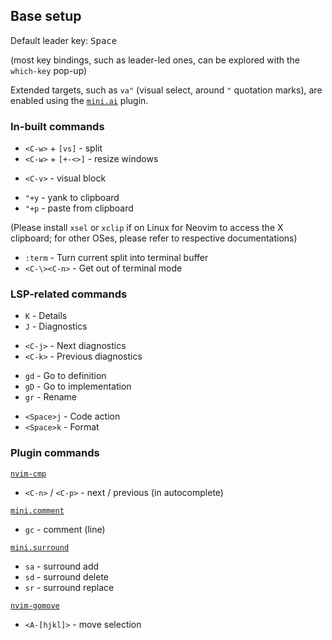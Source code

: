 ## Base setup

Default leader key: <kbd>Space</kbd>

(most key bindings, such as leader-led ones,
can be explored with the `which-key` pop-up)

Extended targets,
such as `va"` (visual select, around `"` quotation marks),
are enabled using the
[`mini.ai`](https://github.com/echasnovski/mini.nvim/blob/main/readmes/mini-ai.md)
plugin.

### In-built commands

- `<C-w>` + `[vs]` - split
- `<C-w>` + `[+-<>]` - resize windows

* `<C-v>` - visual block

- `"+y` - yank to clipboard
- `"+p` - paste from clipboard

(Please install `xsel` or `xclip` if on Linux
for Neovim to access the X clipboard;
for other OSes, please refer to respective documentations)

* `:term` - Turn current split into terminal buffer
* `<C-\><C-n>` - Get out of terminal mode

### LSP-related commands

- `K` - Details
- `J` - Diagnostics

* `<C-j>` - Next diagnostics
* `<C-k>` - Previous diagnostics

- `gd` - Go to definition
- `gD` - Go to implementation
- `gr` - Rename

* `<Space>j` - Code action
* `<Space>k` - Format

### Plugin commands

[`nvim-cmp`](https://github.com/hrsh7th/nvim-cmp)
- `<C-n>` / `<C-p>` - next / previous (in autocomplete)

[`mini.comment`](https://github.com/echasnovski/mini.nvim/blob/main/readmes/mini-comment.md)
- `gc` - comment (line)

[`mini.surround`](https://github.com/echasnovski/mini.nvim/blob/main/readmes/mini-surround.md)
- `sa` - surround add
- `sd` - surround delete
- `sr` - surround replace

[`nvim-gomove`](https://github.com/booperlv/nvim-gomove)
- `<A-[hjkl]>` - move selection
